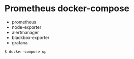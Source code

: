 # Prometheus docker-compose

* prometheus
* node-exporter
* alertmanager
* blackbox-exporter
* grafana

```
$ docker-compose up
```